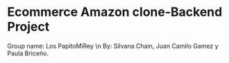 # Ecommerce Amazon clone-Backend Project
Group name: Los PapitoMiRey  \n
By: Silvana Chain, Juan Camilo Gamez y Paula Briceño.

